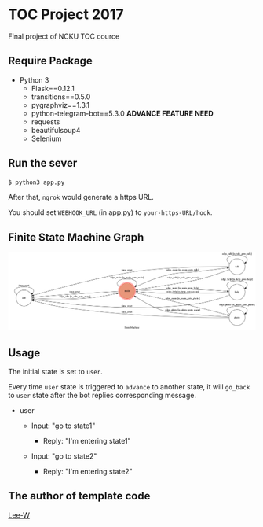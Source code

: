 # TOC Project 2017

Final project of NCKU TOC cource

## Require Package
* Python 3
	*   Flask==0.12.1
	*   transitions==0.5.0
	*   pygraphviz==1.3.1
	*   python-telegram-bot==5.3.0
	**ADVANCE FEATURE NEED**
	*   requests
	*   beautifulsoup4
	*   Selenium

## Run the sever

```sh
$ python3 app.py
```


After that, `ngrok` would generate a https URL.

You should set `WEBHOOK_URL` (in app.py) to `your-https-URL/hook`.

## Finite State Machine Graph
![fsm](./img/show-fsm.png)

## Usage
The initial state is set to `user`.

Every time `user` state is triggered to `advance` to another state, it will `go_back` to `user` state after the bot replies corresponding message.

* user
	* Input: "go to state1"
		* Reply: "I'm entering state1"

	* Input: "go to state2"
		* Reply: "I'm entering state2"


## The author of template code
[Lee-W](https://github.com/Lee-W)
